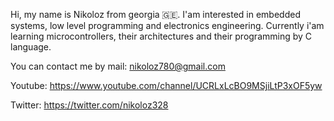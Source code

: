 Hi, my name is Nikoloz from georgia 🇬🇪. 
I'am interested in embedded systems, low level programming and electronics engineering.
Currently i'am learning microcontrollers, their architectures and their programming by C language.

You can contact me by mail:
nikoloz780@gmail.com

Youtube:
https://www.youtube.com/channel/UCRLxLcBO9MSjiLtP3xOF5yw

Twitter:
https://twitter.com/nikoloz328
